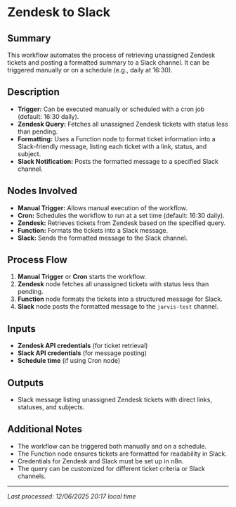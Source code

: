 # Zendesk to Slack

## Summary
This workflow automates the process of retrieving unassigned Zendesk tickets and posting a formatted summary to a Slack channel. It can be triggered manually or on a schedule (e.g., daily at 16:30).

## Description
- **Trigger:** Can be executed manually or scheduled with a cron job (default: 16:30 daily).
- **Zendesk Query:** Fetches all unassigned Zendesk tickets with status less than pending.
- **Formatting:** Uses a Function node to format ticket information into a Slack-friendly message, listing each ticket with a link, status, and subject.
- **Slack Notification:** Posts the formatted message to a specified Slack channel.

## Nodes Involved
- **Manual Trigger:** Allows manual execution of the workflow.
- **Cron:** Schedules the workflow to run at a set time (default: 16:30 daily).
- **Zendesk:** Retrieves tickets from Zendesk based on the specified query.
- **Function:** Formats the tickets into a Slack message.
- **Slack:** Sends the formatted message to the Slack channel.

## Process Flow
1. **Manual Trigger** or **Cron** starts the workflow.
2. **Zendesk** node fetches all unassigned tickets with status less than pending.
3. **Function** node formats the tickets into a structured message for Slack.
4. **Slack** node posts the formatted message to the `jarvis-test` channel.

## Inputs
- **Zendesk API credentials** (for ticket retrieval)
- **Slack API credentials** (for message posting)
- **Schedule time** (if using Cron node)

## Outputs
- Slack message listing unassigned Zendesk tickets with direct links, statuses, and subjects.

## Additional Notes
- The workflow can be triggered both manually and on a schedule.
- The Function node ensures tickets are formatted for readability in Slack.
- Credentials for Zendesk and Slack must be set up in n8n.
- The query can be customized for different ticket criteria or Slack channels.

---
*Last processed: 12/06/2025 20:17 local time*
